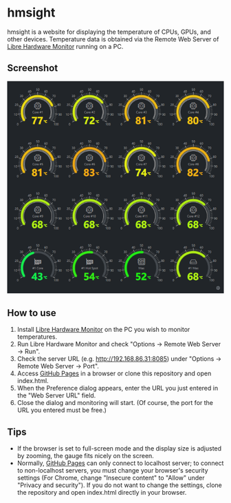 # hmsight
hmsight is a website for displaying the temperature of CPUs, GPUs, and other devices. Temperature data is obtained via the Remote Web Server of [Libre Hardware Monitor](https://github.com/LibreHardwareMonitor/LibreHardwareMonitor) running on a PC.

## Screenshot
![hmsight](https://raw.githubusercontent.com/ricmsd/hmsight/main/docs/screenshot.png)

## How to use
1. Install [Libre Hardware Monitor](https://github.com/LibreHardwareMonitor/LibreHardwareMonitor) on the PC you wish to monitor temperatures.
1. Run Libre Hardware Monitor and check "Options -> Remote Web Server -> Run".
1. Check the server URL (e.g. http://192.168.86.31:8085) under "Options -> Remote Web Server -> Port".
1. Access [GitHub Pages](https://ricmsd.github.io/hmsight/) in a browser or clone this repository and open index.html.
1. When the Preference dialog appears, enter the URL you just entered in the "Web Server URL" field.
1. Close the dialog and monitoring will start. (Of course, the port for the URL you entered must be free.)

## Tips
- If the browser is set to full-screen mode and the display size is adjusted by zooming, the gauge fits nicely on the screen.
- Normally, [GitHub Pages](https://ricmsd.github.io/hmsight/) can only connect to localhost server; to connect to non-localhost servers, you must change your browser's security settings (For Chrome, change "Insecure content" to "Allow" under "Privacy and security"). If you do not want to change the settings, clone the repository and open index.html directly in your browser.
